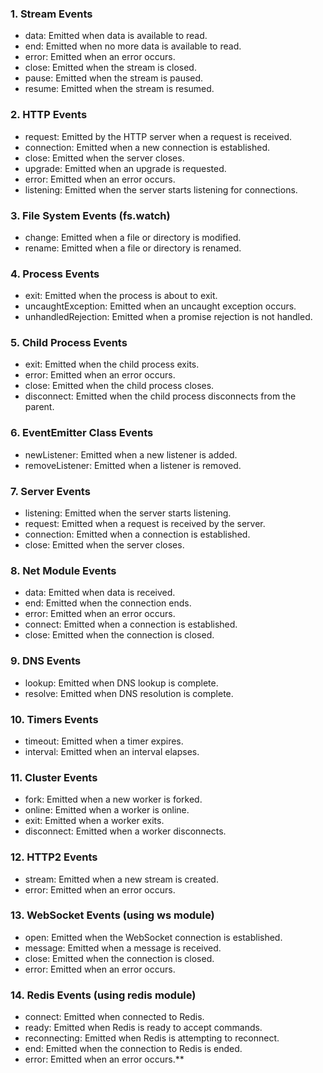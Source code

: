 ### 1. Stream Events

* data: Emitted when data is available to read.
* end: Emitted when no more data is available to read.
* error: Emitted when an error occurs.
* close: Emitted when the stream is closed.
* pause: Emitted when the stream is paused.
* resume: Emitted when the stream is resumed.

### 2. HTTP Events

* request: Emitted by the HTTP server when a request is received.
* connection: Emitted when a new connection is established.
* close: Emitted when the server closes.
* upgrade: Emitted when an upgrade is requested.
* error: Emitted when an error occurs.
* listening: Emitted when the server starts listening for connections.

### 3. File System Events (fs.watch)

* change: Emitted when a file or directory is modified.
* rename: Emitted when a file or directory is renamed.

### 4. Process Events

* exit: Emitted when the process is about to exit.
* uncaughtException: Emitted when an uncaught exception occurs.
* unhandledRejection: Emitted when a promise rejection is not handled.

### 5. Child Process Events

* exit: Emitted when the child process exits.
* error: Emitted when an error occurs.
* close: Emitted when the child process closes.
* disconnect: Emitted when the child process disconnects from the parent.

### 6. EventEmitter Class Events

* newListener: Emitted when a new listener is added.
* removeListener: Emitted when a listener is removed.

### 7. Server Events

* listening: Emitted when the server starts listening.
* request: Emitted when a request is received by the server.
* connection: Emitted when a connection is established.
* close: Emitted when the server closes.

### 8. Net Module Events

* data: Emitted when data is received.
* end: Emitted when the connection ends.
* error: Emitted when an error occurs.
* connect: Emitted when a connection is established.
* close: Emitted when the connection is closed.

### 9. DNS Events

* lookup: Emitted when DNS lookup is complete.
* resolve: Emitted when DNS resolution is complete.

### 10. Timers Events

* timeout: Emitted when a timer expires.
* interval: Emitted when an interval elapses.

### 11. Cluster Events

* fork: Emitted when a new worker is forked.
* online: Emitted when a worker is online.
* exit: Emitted when a worker exits.
* disconnect: Emitted when a worker disconnects.

### 12. HTTP2 Events

* stream: Emitted when a new stream is created.
* error: Emitted when an error occurs.

### 13. WebSocket Events (using ws module)

* open: Emitted when the WebSocket connection is established.
* message: Emitted when a message is received.
* close: Emitted when the connection is closed.
* error: Emitted when an error occurs.

### 14. Redis Events (using redis module)

* connect: Emitted when connected to Redis.
* ready: Emitted when Redis is ready to accept commands.
* reconnecting: Emitted when Redis is attempting to reconnect.
* end: Emitted when the connection to Redis is ended.
* error: Emitted when an error occurs.**
